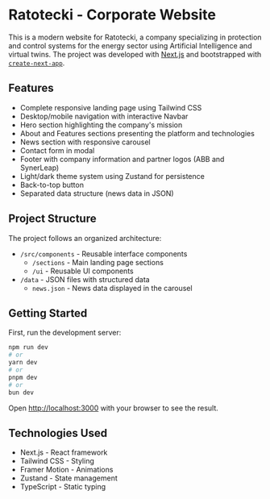 # Ratotecki - Corporate Website

This is a modern website for Ratotecki, a company specializing in protection and control systems for the energy sector using Artificial Intelligence and virtual twins. The project was developed with [Next.js](https://nextjs.org) and bootstrapped with [`create-next-app`](https://nextjs.org/docs/app/api-reference/cli/create-next-app).

## Features

- Complete responsive landing page using Tailwind CSS
- Desktop/mobile navigation with interactive Navbar
- Hero section highlighting the company's mission
- About and Features sections presenting the platform and technologies
- News section with responsive carousel
- Contact form in modal
- Footer with company information and partner logos (ABB and SynerLeap)
- Light/dark theme system using Zustand for persistence
- Back-to-top button
- Separated data structure (news data in JSON)

## Project Structure

The project follows an organized architecture:

- `/src/components` - Reusable interface components
  - `/sections` - Main landing page sections
  - `/ui` - Reusable UI components
- `/data` - JSON files with structured data
  - `news.json` - News data displayed in the carousel

## Getting Started

First, run the development server:

```bash
npm run dev
# or
yarn dev
# or
pnpm dev
# or
bun dev
```

Open [http://localhost:3000](http://localhost:3000) with your browser to see the result.

## Technologies Used

- Next.js - React framework
- Tailwind CSS - Styling
- Framer Motion - Animations
- Zustand - State management
- TypeScript - Static typing
